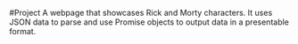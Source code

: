 #Project
A webpage that showcases Rick and Morty characters. It uses JSON data to parse and use Promise objects to output data in a presentable format.
